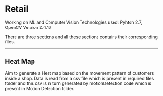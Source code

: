 # Retail
Working on ML and Computer Vision
Technologies used: Pyhton 2.7, OpenCV Version 2.4.13

There are three sections and all these sections contains their corresponding files.

----------
Heat Map
----------
Aim to generate a Heat map based on the movement pattern of customers inside a shop. Data is read from a csv file which is present in
required files folder and this csv is in turn generated by motionDetection code which is present in Motion Detection folder.


